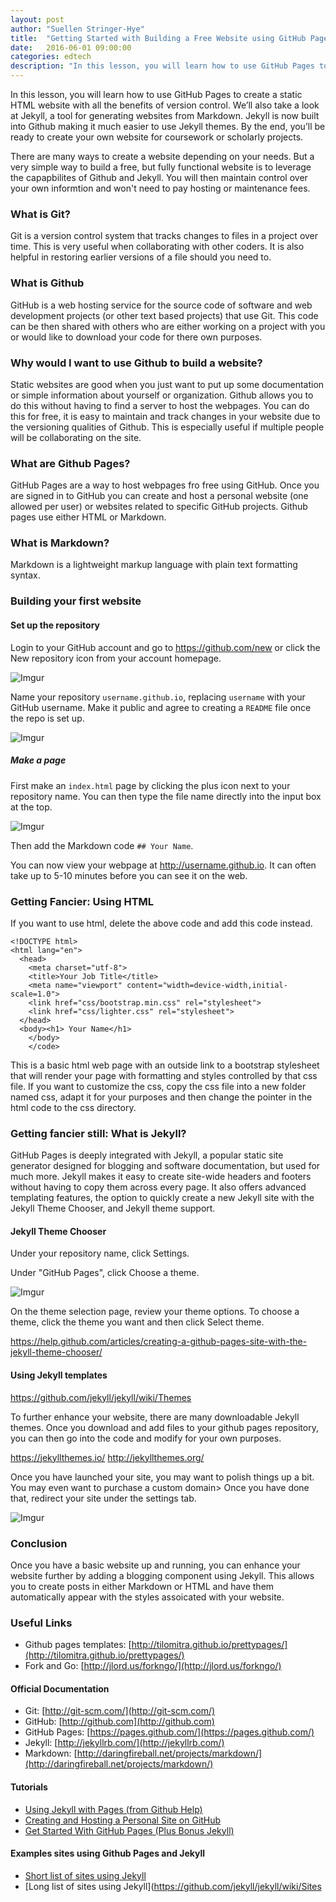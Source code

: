 ```yaml
---
layout: post
author: "Suellen Stringer-Hye"
title:  "Getting Started with Building a Free Website using GitHub Pages"
date:   2016-06-01 09:00:00
categories: edtech
description: "In this lesson, you will learn how to use GitHub Pages to create a static HTML website with all the benefits of version control. We’ll also take a look at Jekyll, a tool for generating websites from Markdown."
---
```

In this lesson, you will learn how to use GitHub Pages to create a static HTML website with all the benefits of version control. We’ll also take a look at Jekyll, a tool for generating websites from Markdown. Jekyll is now built into Github making it much easier to use Jekyll themes. By the end, you’ll be ready to create your own website for coursework or scholarly projects.




There are many ways to create a website depending on your needs. But a very simple way to build a free, but fully functional website is to leverage the capapbilites of Github and Jekyll. You will then maintain control over your own informtion and won't need to pay hosting or maintenance fees.



### What is Git?

Git is a version control system that tracks changes to files in a project over time. This is very useful when collaborating with other coders. It is also helpful in restoring earlier versions of a file should you need to.





### What is Github




GitHub is a web hosting service for the source code of software and web development projects (or other text based projects) that use Git. This code can be then shared with others who are either working on a project with you or would like to download your code for there own purposes.

### Why would I want to use Github to build a website?

Static websites are good when you just want to put up some documentation or simple information about yourself or organization. Github  allows you to do this without having to find a server to host the webpages. You can do this for free, it is easy to maintain and track changes in your website due to the versioning qualities of Github. This is especially useful if multiple people will be collaborating on the site.


### What are Github Pages?

GitHub Pages are a way to host webpages fro free using GitHub. Once you are signed in to GitHub you can create and host a personal website (one allowed per user) or websites related to specific GitHub projects. Github pages use either HTML or Markdown.

### What is Markdown?

Markdown is a lightweight markup language with plain text formatting syntax.

### Building your first website

#### Set up the repository
 Login to your GitHub account and go to <a href="https://github.com/new">https://github.com/new</a> or click the New repository icon from your account homepage.

![Imgur](http://i.imgur.com/C9XaJOb.png)

 Name your repository <code>username.github.io</code>, replacing <code>username</code> with your GitHub username. Make it  public and agree  to creating a <code>README</code> file once the repo is set up.

 ![Imgur](http://i.imgur.com/zfTCR7R.png?1)

##### Make a page
First make an <code>index.html</code> page by clicking the plus icon next to your repository name. You can then type the file name directly into the input box at the top.</p>

![Imgur](http://i.imgur.com/bfWfupP.png?1)

Then add the Markdown code <code>## Your Name</code>.

You can now view your webpage  at <a href="#">http://username.github.io</a>. It can often take up to 5-10 minutes before you can see it on the web.

### Getting Fancier: Using HTML

If you want to use html, delete the above code and add this code instead.
```
<!DOCTYPE html>
<html lang="en">
  <head>
    <meta charset="utf-8">
    <title>Your Job Title</title>
    <meta name="viewport" content="width=device-width,initial-scale=1.0">
    <link href="css/bootstrap.min.css" rel="stylesheet">
    <link href="css/lighter.css" rel="stylesheet">
  </head>
  <body><h1> Your Name</h1>
    </body>
    </code>
```
This is a basic html web page with an outside link to a bootstrap stylesheet that will render your page with formatting and styles controlled by that css file. If you want to customize the css, copy the css file into a new folder named css, adapt it for your purposes and then change the pointer in the html code to the css directory.



### Getting fancier still: What is Jekyll?
GitHub Pages is deeply integrated with Jekyll, a popular static site generator designed for blogging and software documentation, but used for much more. Jekyll makes it easy to create site-wide headers and footers without having to copy them across every page. It also offers advanced templating features, the option to quickly create a new Jekyll site with the Jekyll Theme Chooser, and Jekyll theme support.


#### Jekyll Theme Chooser

Under your repository name, click  Settings.

Under "GitHub Pages", click Choose a theme.

![Imgur](http://i.imgur.com/dh2ok85.png?1)

On the theme selection page, review your theme options. To choose a theme, click the theme you want and then click Select theme.

https://help.github.com/articles/creating-a-github-pages-site-with-the-jekyll-theme-chooser/

#### Using Jekyll templates
https://github.com/jekyll/jekyll/wiki/Themes

To further enhance your website, there are many downloadable Jekyll themes. Once you download and add files to your github pages repository, you can then go into the code and modify for your own purposes. 

https://jekyllthemes.io/
http://jekyllthemes.org/


Once you have launched your site, you may want to polish things up a bit. You may even want to purchase a custom domain> Once you have done that, redirect your site under the settings tab. 

![Imgur](http://i.imgur.com/82yh9cy.png?1)

### Conclusion
Once you have a basic website up and running, you can enhance your website further by  adding  a blogging component using Jekyll. This allows you to create posts in either Markdown or HTML and have them automatically appear with the styles assoicated with your website. 


### Useful Links

* Github pages templates: [http://tilomitra.github.io/prettypages/](http://tilomitra.github.io/prettypages/)
* Fork and Go: [http://jlord.us/forkngo/](http://jlord.us/forkngo/)

#### Official Documentation
* Git: [http://git-scm.com/](http://git-scm.com/)
* GitHub: [http://github.com](http://github.com)
* GitHub Pages: [https://pages.github.com/](https://pages.github.com/)
* Jekyll: [http://jekyllrb.com/](http://jekyllrb.com/)
* Markdown: [http://daringfireball.net/projects/markdown/](http://daringfireball.net/projects/markdown/)

#### Tutorials
* [Using Jekyll with Pages (from Github Help)](https://help.github.com/articles/using-jekyll-with-pages/)
* [Creating and Hosting a Personal Site on GitHub](http://jmcglone.com/guides/github-pages/)
* [Get Started With GitHub Pages (Plus Bonus Jekyll)](http://24ways.org/2013/get-started-with-github-pages/)

#### Examples sites using  Github Pages and Jekyll

* [Short list of sites using Jekyll](http://jekyllrb.com/docs/sites/)
* [Long list of sites using Jekyll](https://github.com/jekyll/jekyll/wiki/Sites




